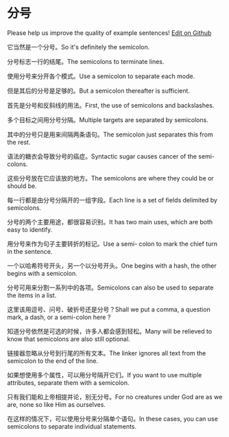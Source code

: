# 分号

Please help us improve the quality of example sentences! [Edit on Github](https://github.com/jiyushe/jiyu-example-sentence-source/blob/main/chinese/fenhao.md)

<p><span class="chinese">它当然是一个分号。</span><span class="english">So it's definitely the semicolon.</span></p>

<p><span class="chinese">分号标志一行的结尾。</span><span class="english">The semicolons to terminate lines.</span></p>

<p><span class="chinese">使用分号来分开各个模式。</span><span class="english">Use a semicolon to separate each mode.</span></p>

<p><span class="chinese">但是其后的分号是足够的。</span><span class="english">But a semicolon thereafter is sufficient.</span></p>

<p><span class="chinese">首先是分号和反斜线的用法。</span><span class="english">First, the use of semicolons and backslashes.</span></p>

<p><span class="chinese">多个目标之间用分号分隔。</span><span class="english">Multiple targets are separated by semicolons.</span></p>

<p><span class="chinese">其中的分号只是用来间隔两条语句。</span><span class="english">The semicolon just separates this from the rest.</span></p>

<p><span class="chinese">语法的糖衣会导致分号的癌症。</span><span class="english">Syntactic sugar causes cancer of the semi-colons.</span></p>

<p><span class="chinese">这些分号放在它应该放的地方。</span><span class="english">The semicolons are where they could be or should be.</span></p>

<p><span class="chinese">每一行都是由分号分隔开的一组字段。</span><span class="english">Each line is a set of fields delimited by semicolons.</span></p>

<p><span class="chinese">分号的两个主要用途，都很容易识别。</span><span class="english">It has two main uses, which are both easy to identify.</span></p>

<p><span class="chinese">用分号来作为句子主要转折的标记。</span><span class="english">Use a semi- colon to mark the chief turn in the sentence.</span></p>

<p><span class="chinese">一个以哈希符号开头，另一个以分号开头。</span><span class="english">One begins with a hash, the other begins with a semicolon.</span></p>

<p><span class="chinese">分号可用来分割一系列中的各项。</span><span class="english">Semicolons can also be used to separate the items in a list.</span></p>

<p><span class="chinese">这里该用逗号、问号、破折号还是分号？</span><span class="english">Shall we put a comma, a question mark, a dash, or a semi-colon here ?</span></p>

<p><span class="chinese">知道分号依然是可选的时候，许多人都会感到轻松。</span><span class="english">Many will be relieved to know that semicolons are also still optional.</span></p>

<p><span class="chinese">链接器忽略从分号到行尾的所有文本。</span><span class="english">The linker ignores all text from the semicolon to the end of the line.</span></p>

<p><span class="chinese">如果想使用多个属性，可以用分号隔开它们。</span><span class="english">If you want to use multiple attributes, separate them with a semicolon.</span></p>

<p><span class="chinese">只有我们能和上帝相提并论，别无分号。</span><span class="english">For no creatures under God are as we are, none so like Him as ourselves.</span></p>

<p><span class="chinese">在这样的情况下，可以使用分号来分隔单个语句。</span><span class="english">In these cases, you can use semicolons to separate individual statements.</span></p>


